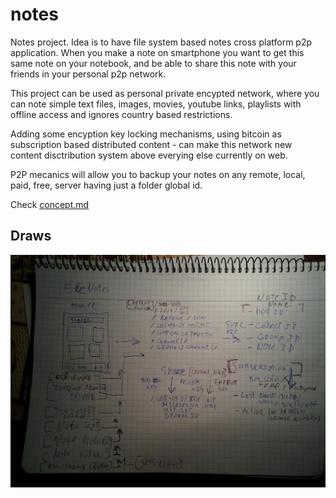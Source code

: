 # notes

Notes project. Idea is to have file system based notes cross platform p2p application. When you make a note on smartphone you want to get this same note on your notebook, and be able to share this note with your friends in your personal p2p network.

This project can be used as personal private encypted network, where you can note simple text files, images, movies, youtube links, playlists with offline access and ignores country based restrictions.

Adding some encyption key locking mechanisms, using bitcoin as subscription based distributed content - can make this network new content disctribution system above everying else currently on web.

P2P mecanics will allow you to backup your notes on any remote, local, paid, free, server having just a folder global id.

Check [concept.md](docs/concept.md)

## Draws

![main](/docs/IMG_20160103_163954.jpg)
